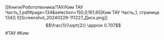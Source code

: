 [[Книги/Робототехника/ТАУ/Ким ТАУ Часть_1.pdf#page=134&selection=150,0,161,65|Ким ТАУ Часть_1, страница 134]]
![[Screenshot_20240229-111227_Диск.png]]
$$\frac{1}{\sqrt{2}} \approx 0.707$$
#ТАУ #Ким 
